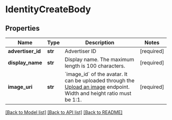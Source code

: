 # IdentityCreateBody

## Properties
Name | Type | Description | Notes
------------ | ------------- | ------------- | -------------
**advertiser_id** | **str** | Advertiser ID | [required] 
**display_name** | **str** | Display name. The maximum length is 100 characters. | [required] 
**image_uri** | **str** | &#x60;image_id&#x60; of the avatar. It can be uploaded through the [Upload an image](https://ads.tiktok.com/marketing_api/docs?id&#x3D;1737172488964097) endpoint. Width and height ratio must be 1:1. | [required] 

[[Back to Model list]](../README.md#documentation-for-models) [[Back to API list]](../README.md#documentation-for-api-endpoints) [[Back to README]](../README.md)

